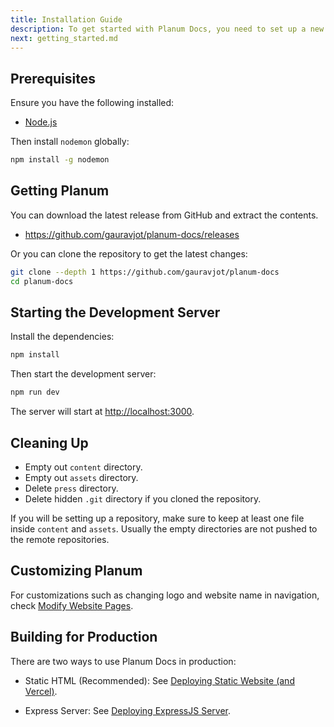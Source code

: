```yaml
---
title: Installation Guide
description: To get started with Planum Docs, you need to set up a new instance. This page will guide you through the process.
next: getting_started.md
---
```


## Prerequisites

Ensure you have the following installed:

- [Node.js](https://nodejs.org/en/download/)

Then install `nodemon` globally:

```bash
npm install -g nodemon
```

## Getting Planum

You can download the latest release from GitHub and extract the contents.

- <https://github.com/gauravjot/planum-docs/releases>

Or you can clone the repository to get the latest changes:

```bash
git clone --depth 1 https://github.com/gauravjot/planum-docs
cd planum-docs
```

## Starting the Development Server

Install the dependencies:

```bash
npm install
```

Then start the development server:

```bash
npm run dev
```

The server will start at <http://localhost:3000>.

## Cleaning Up

- Empty out `content` directory.
- Empty out `assets` directory.
- Delete `press` directory.
- Delete hidden `.git` directory if you cloned the repository.

If you will be setting up a repository, make sure to keep at least one file inside `content` and `assets`. Usually the empty directories are not pushed to the remote repositories.

## Customizing Planum

For customizations such as changing logo and website name in navigation, check [Modify Website Pages](Customization/Modify_Pages.html).

## Building for Production

There are two ways to use Planum Docs in production:

- Static HTML (Recommended): See [Deploying Static Website (and Vercel)](Deploying_Planum/Deploying_Static.html).

- Express Server: See [Deploying ExpressJS Server](Deploying_Planum/Deploying_ExpressJS.html).
